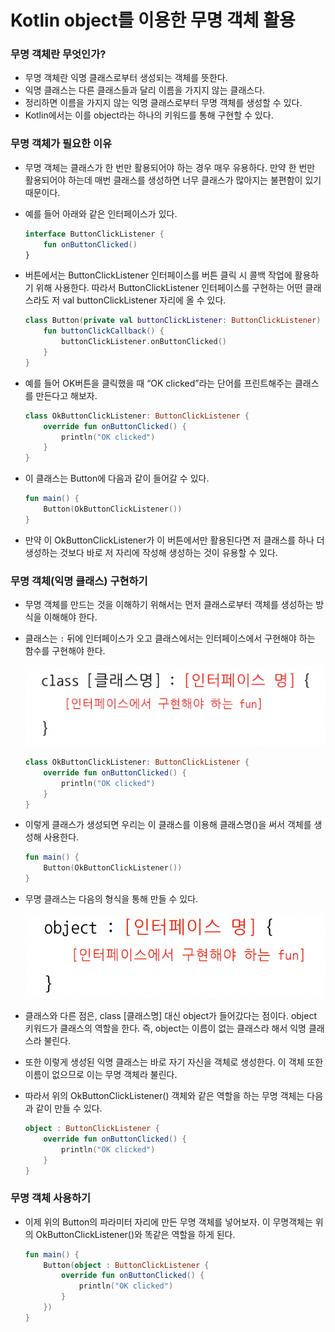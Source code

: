 # Kotlin object를 이용한 무명 객체 활용

### 무명 객체란 무엇인가?

- 무명 객체란 익명 클래스로부터 생성되는 객체를 뜻한다.
- 익명 클래스는 다른 클래스들과 달리 이름을 가지지 않는 클래스다.
- 정리하면 이름을 가지지 않는 익명 클래스로부터 무명 객체를 생성할 수 있다.
- Kotlin에서는 이를 object라는 하나의 키워드를 통해 구현할 수 있다.

### 무명 객체가 필요한 이유

- 무명 객체는 클래스가 한 번만 활용되어야 하는 경우 매우 유용하다. 만약 한 번만 활용되어야 하는데 매번 클래스를 생성하면 너무 클래스가 많아지는 불편함이 있기 때문이다.
- 예를 들어 아래와 같은 인터페이스가 있다.
    
    ```kotlin
    interface ButtonClickListener {
    	fun onButtonClicked()
    }
    ```
    
- 버튼에서는 ButtonClickListener 인터페이스를 버튼 클릭 시 콜백 작업에 활용하기 위해 사용한다. 따라서 ButtonClickListener 인터페이스를 구현하는 어떤 클래스라도 저 val buttonClickListener 자리에 올 수 있다.
    
    ```kotlin
    class Button(private val buttonClickListener: ButtonClickListener) {
    	fun buttonClickCallback() {
    		buttonClickListener.onButtonClicked()
    	}
    }
    ```
    
- 예를 들어 OK버튼을 클릭했을 때 “OK clicked”라는 단어를 프린트해주는 클래스를 만든다고 해보자.
    
    ```kotlin
    class OkButtonClickListener: ButtonClickListener {
    	override fun onButtonClicked() {
    		println("OK clicked")
    	}
    }
    ```
    
- 이 클래스는 Button에 다음과 같이 들어갈 수 있다.
    
    ```kotlin
    fun main() {
    	Button(OkButtonClickListener())
    }
    ```
    
- 만약 이 OkButtonClickListener가 이 버튼에서만 활용된다면 저 클래스를 하나 더 생성하는 것보다 바로 저 자리에 작성해 생성하는 것이 유용할 수 있다.

### 무명 객체(익명 클래스) 구현하기

- 무명 객체를 만드는 것을 이해하기 위해서는 먼저 클래스로부터 객체를 생성하는 방식을 이해해야 한다.
- 클래스는 `:` 뒤에 인터페이스가 오고 클래스에서는 인터페이스에서 구현해야 하는 함수를 구현해야 한다.
    
    ![class to instance](image/Class-To-Instance.png)
    
    ```kotlin
    class OkButtonClickListener: ButtonClickListener {
    	override fun onButtonClicked() {
    		println("OK clicked")
    	}
    }
    ```
    
- 이렇게 클래스가 생성되면 우리는 이 클래스를 이용해 클래스명()을 써서 객체를 생성해 사용한다.
    
    ```kotlin
    fun main() {
    	Button(OkButtonClickListener())
    }
    ```
    
- 무명 클래스는 다음의 형식을 통해 만들 수 있다.
    
    ![object to instance](image/Object-To-Instance.png)
    
- 클래스와 다른 점은, class [클래스명] 대신 object가 들어갔다는 점이다. object 키워드가 클래스의 역할을 한다. 즉, object는 이름이 없는 클래스라 해서 익명 클래스라 불린다.
- 또한 이렇게 생성된 익명 클래스는 바로 자기 자신을 객체로 생성한다. 이 객체 또한 이름이 없으므로 이는 무명 객체라 불린다.
- 따라서 위의 OkButtonClickListener() 객체와 같은 역할을 하는 무명 객체는 다음과 같이 만들 수 있다.
    
    ```kotlin
    object : ButtonClickListener {
    	override fun onButtonClicked() {
    		println("OK clicked")
    	}
    }
    ```
    

### 무명 객체 사용하기

- 이제 위의 Button의 파라미터 자리에 만든 무명 객체를 넣어보자. 이 무명객체는 위의 OkButtonClickListener()와 똑같은 역할을 하게 된다.
    
    ```kotlin
    fun main() {
    	Button(object : ButtonClickListener {
    		override fun onButtonClicked() {
    			println("OK clicked")
    		}
    	})
    }
    ```